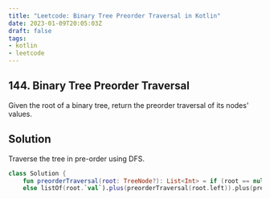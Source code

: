 ```yaml
---
title: "Leetcode: Binary Tree Preorder Traversal in Kotlin"
date: 2023-01-09T20:05:03Z
draft: false
tags:
- kotlin
- leetcode
---
```

## 144. Binary Tree Preorder Traversal
Given the root of a binary tree, return the preorder traversal of its nodes' values.
## Solution
Traverse the tree in pre-order using DFS.
```kotlin
class Solution {
    fun preorderTraversal(root: TreeNode?): List<Int> = if (root == null) listOf()
    else listOf(root.`val`).plus(preorderTraversal(root.left)).plus(preorderTraversal(root.right))
```
